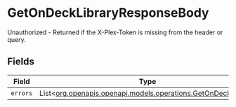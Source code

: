 # GetOnDeckLibraryResponseBody

Unauthorized - Returned if the X-Plex-Token is missing from the header or query.


## Fields

| Field                                                                                                      | Type                                                                                                       | Required                                                                                                   | Description                                                                                                |
| ---------------------------------------------------------------------------------------------------------- | ---------------------------------------------------------------------------------------------------------- | ---------------------------------------------------------------------------------------------------------- | ---------------------------------------------------------------------------------------------------------- |
| `errors`                                                                                                   | List<[org.openapis.openapi.models.operations.GetOnDeckErrors](../../models/operations/GetOnDeckErrors.md)> | :heavy_minus_sign:                                                                                         | N/A                                                                                                        |